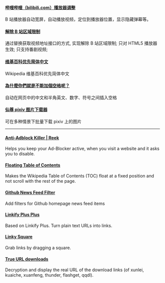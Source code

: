 #### [哔哩哔哩（bilibili.com）播放器调整](https://greasyfork.org/en/scripts/21284-%E5%93%94%E5%93%A9%E5%93%94%E5%93%A9-bilibili-com-%E6%92%AD%E6%94%BE%E5%99%A8%E8%B0%83%E6%95%B4)

B 站播放器自动宽屏，自动播放视频，定位到播放器位置，显示隐藏弹幕等。

#### [解除 B 站区域限制](https://greasyfork.org/en/scripts/25718-%E8%A7%A3%E9%99%A4b%E7%AB%99%E5%8C%BA%E5%9F%9F%E9%99%90%E5%88%B6)

通过替换获取视频地址接口的方式, 实现解除 B 站区域限制; 只对 HTML5 播放器生效; 只支持番剧视频;

#### [维基百科优先简体中文](https://greasyfork.org/en/scripts/25678-%E7%BB%B4%E5%9F%BA%E7%99%BE%E7%A7%91%E4%BC%98%E5%85%88%E7%AE%80%E4%BD%93%E4%B8%AD%E6%96%87)

Wikipedia 维基百科优先简体中文

#### [為什麼你們就是不能加個空格呢？](https://greasyfork.org/en/scripts/2185-%E7%82%BA%E4%BB%80%E9%BA%BC%E4%BD%A0%E5%80%91%E5%B0%B1%E6%98%AF%E4%B8%8D%E8%83%BD%E5%8A%A0%E5%80%8B%E7%A9%BA%E6%A0%BC%E5%91%A2)

自动在网页中的中文和半角英文、数字、符号之间插入空格

#### [仙尊 pixiv 图片下载器](https://greasyfork.org/en/scripts/24252-%E4%BB%99%E5%B0%8Apixiv%E5%9B%BE%E7%89%87%E4%B8%8B%E8%BD%BD%E5%99%A8)

可在多种情景下批量下载 pixiv 上的图片

---

#### [Anti-Adblock Killer | Reek](https://greasyfork.org/en/scripts/735-anti-adblock-killer-reek)

Helps you keep your Ad-Blocker active, when you visit a website and it asks you to disable.

#### [Floating Table of Contents](https://greasyfork.org/en/scripts/197-floating-table-of-contents)

Makes the Wikipedia Table of Contents (TOC) float at a fixed position and not scroll with the rest of the page.

#### [Github News Feed Filter](https://greasyfork.org/en/scripts/171-github-news-feed-filter)

Add filters for Github homepage news feed items

#### [Linkify Plus Plus](https://greasyfork.org/en/scripts/4255-linkify-plus-plus)

Based on Linkify Plus. Turn plain text URLs into links.

#### [Linky Square](https://greasyfork.org/en/scripts/18006-linky-square)

Grab links by dragging a square.

#### [True URL downloads](https://greasyfork.org/en/scripts/7362-true-url-downloads)

Decryption and display the real URL of the download links (of xunlei, kuaiche, xuanfeng, thunder, flashget, qqdl).
